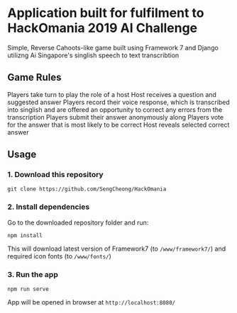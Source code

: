 # Application built for fulfilment to HackOmania 2019 AI Challenge 

Simple, Reverse Cahoots-like game built using Framework 7 and Django utilizng Ai Singapore's singlish speech to text transcribtion

## Game Rules

Players take turn to play the role of a host
Host receives a question and suggested answer
Players record their voice response, which is transcribed into singlish and are offered an opportunity to correct any errors from the transcription
Players submit their answer anonymously along
Players vote for the answer that is most likely to be correct
Host reveals selected correct answer

## Usage

### 1. Download this repository
```
git clone https://github.com/SengCheong/HackOmania
```

### 2. Install dependencies

Go to the downloaded repository folder and run:
```
npm install
```

This will download latest version of Framework7 (to `/www/framework7/`) and required icon fonts (to `/www/fonts/`)

### 3. Run the app

```
npm run serve
```

App will be opened in browser at `http://localhost:8080/`

